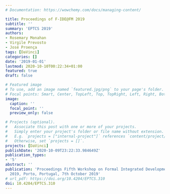 ```yaml
---
# Documentation: https://wowchemy.com/docs/managing-content/

title: Proceedings of F-IDE@FM 2019
subtitle: ''
summary: 'EPTCS 2019'
authors:
- Rosemary Monahan
- Virgile Prevosto
- José Proença
tags: [DaVinci]
categories: []
date: '2019-01-01'
lastmod: 2020-10-10T00:22:34+01:00
featured: true
draft: false

# Featured image
# To use, add an image named `featured.jpg/png` to your page's folder.
# Focal points: Smart, Center, TopLeft, Top, TopRight, Left, Right, BottomLeft, Bottom, BottomRight.
image:
  caption: ''
  focal_point: ''
  preview_only: false

# Projects (optional).
#   Associate this post with one or more of your projects.
#   Simply enter your project's folder or file name without extension.
#   E.g. `projects = ["internal-project"]` references `content/project/deep-learning/index.md`.
#   Otherwise, set `projects = []`.
projects: [DaVinci]
publishDate: '2020-10-09T23:22:33.984649Z'
publication_types:
- '5'
abstract: ''
publication: 'Proceedings Fifth Workshop on Formal Integrated Development Environment, F-IDE@FM
  2019, Porto, Portugal, 7th October 2019'
# url_pdf: https://doi.org/10.4204/EPTCS.310
doi: 10.4204/EPTCS.310
---
```

